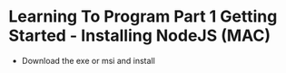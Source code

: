 # Learning To Program Part 1 Getting Started - Installing NodeJS (MAC)

- Download the exe or msi and install